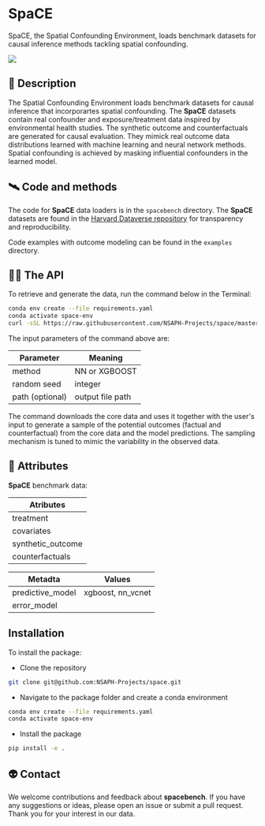 # SpaCE

SpaCE, the Spatial Confounding Environment, loads benchmark datasets for causal inference methods tackling spatial confounding.

[![](<https://img.shields.io/badge/Dataverse-10.7910/DVN/SYNPBS-orange>)](https://www.doi.org/10.7910/DVN/SYNPBS)

## 🚀 Description

The Spatial Confounding Environment loads benchmark datasets for causal inference that incorporartes spatial confounding. The **SpaCE** datasets contain real confounder and exposure/treatment data inspired by environmental health studies. The synthetic outcome and counterfactuals are generated for causal evaluation. They mimick real outcome data distributions learned with machine learning and neural network methods. Spatial confounding is achieved by masking influential confounders in the learned model. 

## 🛰️ Code and methods

The code for **SpaCE** data loaders is in the `spacebench` directory. The **SpaCE** datasets are found in the [Harvard Dataverse repository](https://dataverse.harvard.edu/) for transparency and reproducibility.

Code examples with outcome modeling can be found in the `examples` directory. 

## 🧑‍🚀 The API

To retrieve and generate the data, run the command below in the Terminal: 

``` sh
conda env create --file requirements.yaml 
conda activate space-env
curl -sSL https://raw.githubusercontent.com/NSAPH-Projects/space/master/data/data.sh | bash -s [NN or XGBOOST] [BINARY or CONT] SEED PATH
```

The input parameters of the command above are:

| Parameter          | Meaning            |
|--------------------|--------------------|
| method             |   NN or XGBOOST    |
| random seed        | integer            |
| path (optional)    |   output file path |

The command downloads the core data and uses it together with the user's input to generate a sample of the potential outcomes (factual and counterfactual) from the core data and the model predictions. The sampling mechanism is tuned to mimic the variability in the observed data.


## 🔭 Attributes

 **SpaCE** benchmark data:

| Atributes          |
|--------------------|
| treatment          |
| covariates         |
| synthetic_outcome  |
| counterfactuals    |

| Metadta            | Values            |
|--------------------|-------------------|
| predictive_model   | xgboost, nn_vcnet |
| error_model        |                   |

## Installation

To install the package:

- Clone the repository

``` sh
git clone git@github.com:NSAPH-Projects/space.git
```

- Navigate to the package folder and create a conda environment

``` sh
conda env create --file requirements.yaml 
conda activate space-env
```

- Install the package

``` sh
pip install -e .
```

## 👽 Contact

We welcome contributions and feedback about **spacebench**. If you have any suggestions or ideas, please open an issue or submit a pull request. Thank you for your interest in our data.
